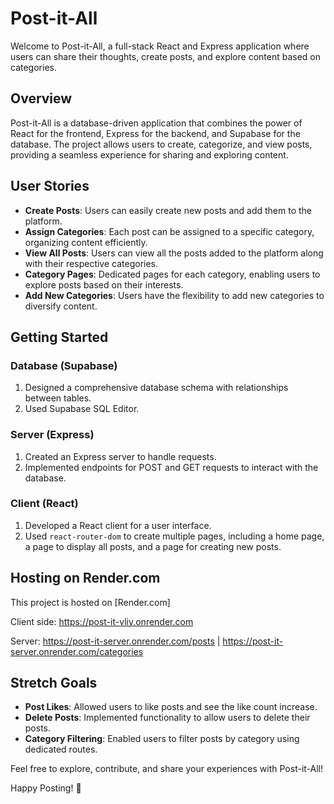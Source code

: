 # Post-it-All

Welcome to Post-it-All, a full-stack React and Express application where users can share their thoughts, create posts, and explore content based on categories.

## Overview

Post-it-All is a database-driven application that combines the power of React for the frontend, Express for the backend, and Supabase for the database. The project allows users to create, categorize, and view posts, providing a seamless experience for sharing and exploring content.

## User Stories

- **Create Posts**: Users can easily create new posts and add them to the platform.
- **Assign Categories**: Each post can be assigned to a specific category, organizing content efficiently.
- **View All Posts**: Users can view all the posts added to the platform along with their respective categories.
- **Category Pages**: Dedicated pages for each category, enabling users to explore posts based on their interests.
- **Add New Categories**: Users have the flexibility to add new categories to diversify content.

## Getting Started

### Database (Supabase)

1. Designed a comprehensive database schema with relationships between tables.
2. Used Supabase SQL Editor.

### Server (Express)

1. Created an Express server to handle requests.
2. Implemented endpoints for POST and GET requests to interact with the database.

### Client (React)

1. Developed a React client for a user interface.
2. Used `react-router-dom` to create multiple pages, including a home page, a page to display all posts, and a page for creating new posts.

## Hosting on Render.com

This project is hosted on [Render.com]

Client side: https://post-it-vliy.onrender.com

Server: https://post-it-server.onrender.com/posts | https://post-it-server.onrender.com/categories

## Stretch Goals

- **Post Likes**: Allowed users to like posts and see the like count increase.
- **Delete Posts**: Implemented functionality to allow users to delete their posts.
- **Category Filtering**: Enabled users to filter posts by category using dedicated routes.

Feel free to explore, contribute, and share your experiences with Post-it-All!

Happy Posting! 🚀
